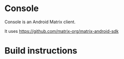 Console
=======

Console is an Android Matrix client. 

It uses https://github.com/matrix-org/matrix-android-sdk


Build instructions
==================


